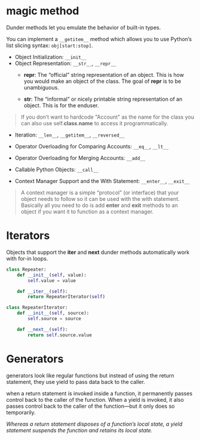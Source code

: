 # magic method

Dunder methods let you emulate the behavior of built-in types.

 You can implement a `__getitem__` method which allows you to use Python’s list slicing syntax: `obj[start:stop]`.
 
 - Object Initialization: `__init__`
 - Object Representation: `__str__`, `__repr__`
    - __repr__: The “official” string representation of an object. This is how you would make an object of the class. The goal of __repr__ is to be unambiguous.

    - __str__: The “informal” or nicely printable string representation of an object. This is for the enduser.

>If you don’t want to hardcode "Account" as the name for the class you can also use self.__class__.__name__ to access it programmatically.

- Iteration: `__len__`, `__getitem__`, `__reversed__`

- Operator Overloading for Comparing Accounts: `__eq__`, `__lt__`
- Operator Overloading for Merging Accounts: `__add__`
- Callable Python Objects: `__call__`
- Context Manager Support and the With Statement: `__enter__`, `__exit__`
> A context manager is a simple “protocol” (or interface) that your object needs to follow so it can be used with the with statement. Basically all you need to do is add __enter__ and __exit__ methods to an object if you want it to function as a context manager.


# Iterators
Objects that support the __iter__ and __next__ dunder methods automatically work with for-in loops.

```python
class Repeater:
    def __init__(self, value):
        self.value = value

    def __iter__(self):
        return RepeaterIterator(self)

class RepeaterIterator:
    def __init__(self, source):
        self.source = source

    def __next__(self):
        return self.source.value
```


# Generators 
generators look like regular functions but instead of using the return statement, they use yield to pass data back to the caller.

when a return statement is invoked inside a function, it permanently passes control back to the caller of the function. When a yield
is invoked, it also passes control back to the caller of the function—but it only does so temporarily.

*Whereas a return statement disposes of a function’s local state, a yield statement suspends the function and retains its local state.*



